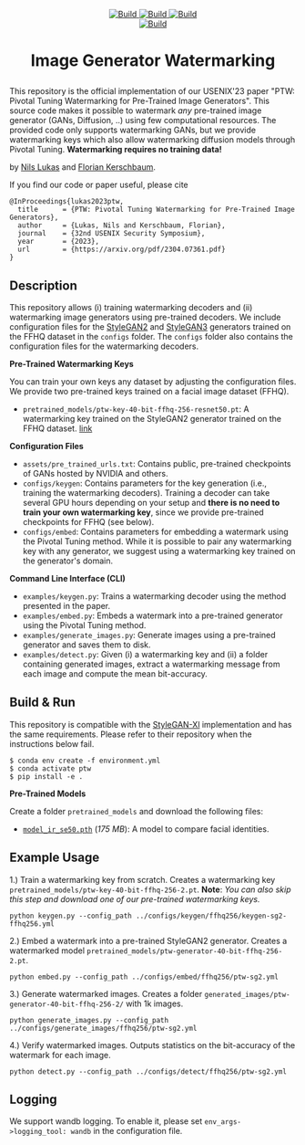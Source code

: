 <p align="center">
<a href="https://www.python.org/downloads/">
        <img alt="Build" src="https://img.shields.io/badge/3.9-Python-green">
</a>
<a href="https://pytorch.org">
        <img alt="Build" src="https://img.shields.io/badge/1.13-PyTorch-green">
</a>
<a href="https://github.com/NVlabs/stylegan3">
        <img alt="Build" src="https://img.shields.io/badge/NVlabs-Stylegan3-green">
</a>
<br>
<a href="https://arxiv.org/pdf/2304.07361.pdf">
            <img alt="Build" src="https://img.shields.io/badge/arXiv-2304.07361-blue">
    </a>
</p>

<h1 align="center">
    <p>Image Generator Watermarking</p>
</h1>


This repository is the official implementation of our USENIX'23 paper "PTW: Pivotal Tuning Watermarking for 
Pre-Trained Image Generators".
This source code makes it possible to watermark _any_ pre-trained image generator (GANs, Diffusion, ..) using few computational resources. The provided code only supports watermarking GANs, but we provide watermarking keys
which also allow watermarking diffusion models through Pivotal Tuning.
**Watermarking requires no training data!**

by [Nils Lukas](https://nilslukas.github.io/) and [Florian Kerschbaum](https://cs.uwaterloo.ca/~fkerschb/). 

If you find our code or paper useful, please cite
```
@InProceedings{lukas2023ptw,
  title      = {PTW: Pivotal Tuning Watermarking for Pre-Trained Image Generators},
  author     = {Lukas, Nils and Kerschbaum, Florian},
  journal    = {32nd USENIX Security Symposium},
  year       = {2023},
  url        = {https://arxiv.org/pdf/2304.07361.pdf}
}
```

## Description

This repository allows (i) training watermarking decoders and (ii) watermarking image generators using pre-trained decoders.
We include configuration files for the [StyleGAN2](https://github.com/NVlabs/stylegan2-ada-pytorch) and [StyleGAN3](https://nvlabs.github.io/stylegan3/) generators trained on the FFHQ dataset
in the `configs` folder. The `configs` folder also contains the configuration files for the watermarking decoders.

**Pre-Trained Watermarking Keys**

You can train your own keys any dataset by adjusting the configuration files. We provide
two pre-trained keys trained on a facial image dataset (FFHQ). 
* `pretrained_models/ptw-key-40-bit-ffhq-256-resnet50.pt`: A watermarking key trained on the StyleGAN2 generator trained on the FFHQ dataset. [link](https://www.dropbox.com/scl/fi/yrej1hli3kn8b6xmdx8nj/ptw-key-40-bit-ffhq-256-resnet50.pt?rlkey=y5ydv0krmehoaje6ecp8d3dvz&dl=0)

**Configuration Files**  

* `assets/pre_trained_urls.txt`: Contains public, pre-trained checkpoints of GANs hosted by NVIDIA and others. 
* `configs/keygen`: Contains parameters for the key generation (i.e., training the watermarking decoders). Training a decoder can take several GPU hours
depending on your setup and **there is no need to train your own watermarking key**, since we provide pre-trained checkpoints for FFHQ (see below).
* `configs/embed`: Contains parameters for embedding a watermark using the Pivotal Tuning method. While it is possible to pair any watermarking key with any 
generator, we suggest using a watermarking key trained on the generator's domain. 

**Command Line Interface (CLI)**  
* `examples/keygen.py`: Trains a watermarking decoder using the method presented in the paper.
* `examples/embed.py`: Embeds a watermark into a pre-trained generator using the Pivotal Tuning method.
* `examples/generate_images.py`: Generate images using a pre-trained generator and saves them to disk.
* `examples/detect.py`: Given (i) a watermarking key and (ii) a folder containing generated images, extract a watermarking message from each image
and compute the mean bit-accuracy. 


## Build & Run

This repository is compatible with the [StyleGAN-Xl](https://github.com/autonomousvision/stylegan-xl) implementation and has the same requirements.
Please refer to their repository when the instructions below fail.
```shell
$ conda env create -f environment.yml
$ conda activate ptw
$ pip install -e . 
```

**Pre-Trained Models**

Create a folder `pretrained_models` and download the following files:
* [`model_ir_se50.pth`](https://www.dropbox.com/s/abk2q3glwa0k43y/model_ir_se50.pth?dl=0) (_175 MB_): A model to compare facial identities. 

## Example Usage
1.) Train a watermarking key from scratch. Creates a watermarking key `pretrained_models/ptw-key-40-bit-ffhq-256-2.pt`.
**Note**: *You can also skip this step and download one of our
pre-trained watermarking keys.* 
```shell 
python keygen.py --config_path ../configs/keygen/ffhq256/keygen-sg2-ffhq256.yml
```
2.) Embed a watermark into a pre-trained StyleGAN2 generator. Creates a watermarked model `pretrained_models/ptw-generator-40-bit-ffhq-256-2.pt`.
```shell
python embed.py --config_path ../configs/embed/ffhq256/ptw-sg2.yml
```
3.) Generate watermarked images. Creates a folder `generated_images/ptw-generator-40-bit-ffhq-256-2/` with 1k images.
```shell
python generate_images.py --config_path ../configs/generate_images/ffhq256/ptw-sg2.yml
```
4.) Verify watermarked images. Outputs statistics on the bit-accuracy of the watermark for each image. 
```shell
python detect.py --config_path ../configs/detect/ffhq256/ptw-sg2.yml
```

## Logging 

We support wandb logging. To enable it, please set `env_args->logging_tool: wandb` in the configuration file.
  



